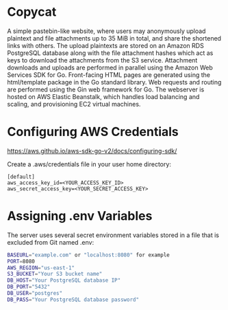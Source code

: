 # Copycat
A simple pastebin-like website, where users may anonymously upload plaintext and file attachments up to 35 MiB in total, 
and share the shortened links with others. The upload plaintexts are stored on an Amazon RDS PostgreSQL database along
with the file attachment hashes which act as keys to download the attachments from the S3 service. Attachment downloads 
and uploads are performed in parallel using the Amazon Web Services SDK for Go. Front-facing HTML pages are generated 
using the html/template package in the Go standard library. Web requests and routing are performed using the Gin web
framework for Go. The webserver is hosted on AWS Elastic Beanstalk, which handles load balancing and scaling, and
provisioning EC2 virtual machines.

# Configuring AWS Credentials
https://aws.github.io/aws-sdk-go-v2/docs/configuring-sdk/

Create a .aws/credentials file in your user home directory:

```
[default]
aws_access_key_id=<YOUR_ACCESS_KEY_ID>
aws_secret_access_key=<YOUR_SECRET_ACCESS_KEY>
```

# Assigning .env Variables
The server uses several secret environment variables stored in a file that is excluded from Git named .env:

```sh
BASEURL="example.com" or "localhost:8080" for example
PORT=8080
AWS_REGION="us-east-1"
S3_BUCKET="Your S3 bucket name"
DB_HOST="Your PostgreSQL database IP"
DB_PORT="5432"
DB_USER="postgres"
DB_PASS="Your PostgreSQL database password"
```

